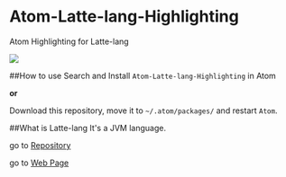 # Atom-Latte-lang-Highlighting
Atom Highlighting for Latte-lang

![](http://latte-lang.org/images/highlight.png)

##How to use
Search and Install `Atom-Latte-lang-Highlighting` in Atom

__or__

Download this repository, move it to `~/.atom/packages/` and restart  `Atom`.

##What is Latte-lang
It's a JVM language.

go to [Repository](https://github.com/wkgcass/Latte-lang)

go to [Web Page](http://latte-lang.org)
